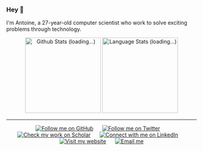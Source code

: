 ### Hey 👋

I'm Antoine, a 27-year-old computer scientist who work to solve exciting problems through technology.

<!-- Github Stats -->
<div align="center">
  <a href="#/"><img height=200 src="https://github-readme-stats-git-masterrstaa-rickstaa.vercel.app/api?username=ant-louis&show_icons=true&line_height=28&hide_border=true&hide_title=true&count_private=true&include_all_commits=true&card_width=450&role=OWNER,COLLABORATOR&exclude_repo=github-readme-stats" alt="Github Stats (loading...)"></a>
  <a href="#/"><img height=200 src="https://github-readme-stats-git-masterrstaa-rickstaa.vercel.app/api/top-langs/?username=ant-louis&langs_count=8&layout=compact&hide_border=true&hide=html,typescript,postscript,jupyter%20notebook&role=OWNER,COLLABORATOR" alt="Language Stats (loading...)"></a>
</div>

***

<!-- Social buttons -->
<div align="center">
	<a href="https://github.com/ant-louis"><img src="https://img.shields.io/github/followers/ant-louis?style=social&label=%E2%80%8Bant-louis" alt="Follow me on GitHub"></a>
	&nbsp;&nbsp;&nbsp;&nbsp;
	<a href="https://x.com/antoinelouis_"><img src="https://img.shields.io/badge/_-284-_?logo=x&style=social&label=%E2%80%8Bantoinelouis_" alt="Follow me on Twitter"></a>
	&nbsp;&nbsp;&nbsp;&nbsp;
	<a href="https://scholar.google.com/citations?user=Im3xDfgAAAAJ&hl=en&sortby=pubdate"><img src="https://img.shields.io/badge/_-76-_.svg?logo=google-scholar&style=social&label=Google%20Scholar" alt="Check my work on Scholar"></a>
	&nbsp;&nbsp;&nbsp;&nbsp;
	<a href="https://www.linkedin.com/in/antoine-louis/"><img src="https://img.shields.io/badge/_--_.svg?logo=linkedin&style=social&label=%E2%80%8Bantoine-louis" alt="Connect with me on LinkedIn"></a>
	&nbsp;&nbsp;&nbsp;&nbsp;
	<a href="https://antoinelouis.co/"><img src="https://img.shields.io/badge/_-_?logo=safari&logoColor=grey&style=social&label=%E2%80%8Bantoinelouis.co" alt="Visit my website"></a>
	&nbsp;&nbsp;&nbsp;&nbsp;
	<a href="mailto:antoiloui@gmail.com"><img src="https://img.shields.io/badge/_--_.svg?logo=gmail&style=social&label=%E2%80%8Bantoiloui%20[at]%20gmail%20[dot]%20com" alt="Email me"></a>
</div>
